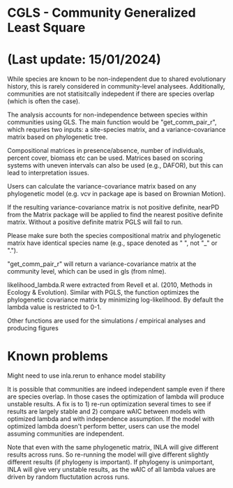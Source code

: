 # CGLS - Community Generalized Least Square 
# (Last update: 15/01/2024)

While species are known to be non-independent due to shared evolutionary history, this is rarely considered in community-level analysees. Additionally, communities are not statisitcally indepedent if there are species overlap (which is often the case).

The analysis accounts for non-independence between species within communities using GLS. The main function would be "get_comm_pair_r", which requries two inputs: a site-species matrix, and a variance-covariance matrix based on phylogenetic tree. 

Compositional matrices in presence/absence, number of individuals, percent cover, biomass etc can be used. Matrices based on scoring systems with uneven intervals can also be used (e.g., DAFOR), but this can lead to interpretation issues.

Users can calculate the variance-covariance matrix based on any phylogenetic model (e.g. vcv in package ape is based on Brownian Motion). 

If the resulting variance-covariance matrix is not positive definite, nearPD from the Matrix package will be applied to find the nearest positive definite matrix. Without a positive definite matrix PGLS will fail to run.

Please make sure both the species compositional matrix and phylogenetic matrix have identical species name (e.g., space denoted as " ", not "_" or ".").

"get_comm_pair_r" will return a variance-covariance matrix at the community level, which can be used in gls (from nlme).

likelihood_lambda.R were extracted from Revell et al. (2010, Methods in Ecology & Evolution). Similar with PGLS, the function optimizes the phylogenetic covariance matrix by minimizing log-likelihood. By default the lambda value is restricted to 0-1.

Other functions are used for the simulations / empirical analyses and producing figures

# Known problems

Might need to use inla.rerun to enhance model stability

It is possible that communities are indeed independent sample even if there are species overlap. In those cases the optimization of lambda will produce unstable results. A fix is to 1) re-run optimization several times to see if results are largely stable and 2) compare wAIC between models with optimized lambda and with independence assumption. If the model with optimized lambda doesn't perform better, users can use the model assuming communities are independent.

Note that even with the same phylogenetic matrix, INLA will give different results across runs. So re-running the model will give different slightly different results (if phylogeny is important). If phylogeny is unimportant, INLA will give very unstable results, as the wAIC of all lambda values are driven by random fluctutation across runs. 
